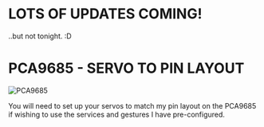 LOTS OF UPDATES COMING!
=

..but not tonight. :D

PCA9685 - SERVO TO PIN LAYOUT
=
![PCA9685](https://user-images.githubusercontent.com/81597534/182977690-d9a99159-4ba8-4179-b004-20ffec59a4e9.png)

You will need to set up your servos to match my pin layout on the PCA9685 if wishing to use the services and gestures I have pre-configured. 
